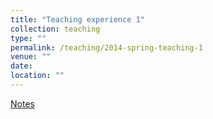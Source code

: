 ```yaml
---
title: "Teaching experience 1"
collection: teaching
type: ""
permalink: /teaching/2014-spring-teaching-1
venue: ""
date: 
location: ""
---
```


[Notes](https://drive.google.com/file/d/1oHrgDs47qOGiY_k7Jg44mQpTeG3u89HM/view?usp=sharing)

